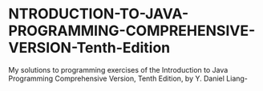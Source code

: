 # NTRODUCTION-TO-JAVA-PROGRAMMING-COMPREHENSIVE-VERSION-Tenth-Edition
My solutions to programming exercises of the Introduction to Java Programming Comprehensive Version, Tenth Edition, by Y. Daniel Liang-
